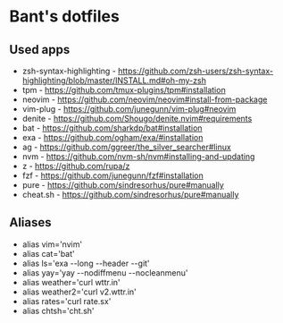 # Bant's dotfiles

## Used apps
* zsh-syntax-highlighting - https://github.com/zsh-users/zsh-syntax-highlighting/blob/master/INSTALL.md#oh-my-zsh
* tpm - https://github.com/tmux-plugins/tpm#installation
* neovim - https://github.com/neovim/neovim#install-from-package
* vim-plug - https://github.com/junegunn/vim-plug#neovim
* denite - https://github.com/Shougo/denite.nvim#requirements
* bat - https://github.com/sharkdp/bat#installation
* exa - https://github.com/ogham/exa/#installation
* ag - https://github.com/ggreer/the_silver_searcher#linux
* nvm - https://github.com/nvm-sh/nvm#installing-and-updating
* z - https://github.com/rupa/z
* fzf - https://github.com/junegunn/fzf#installation
* pure - https://github.com/sindresorhus/pure#manually
* cheat.sh - https://github.com/sindresorhus/pure#manually

## Aliases
* alias vim='nvim'
* alias cat='bat'
* alias ls='exa --long --header --git'
* alias yay='yay --nodiffmenu --nocleanmenu'
* alias weather='curl wttr.in'
* alias weather2='curl v2.wttr.in'
* alias rates='curl rate.sx'
* alias chtsh='cht.sh'
